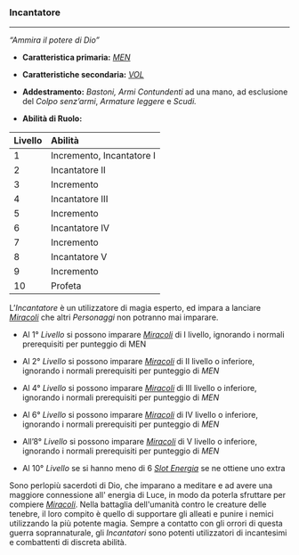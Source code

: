 ### Incantatore

---

*“Ammira il potere di Dio”*

* **Caratteristica primaria:** [*MEN*](../caratteristiche.md)

* **Caratteristiche secondaria:** [*VOL*](../caratteristiche.md)

* **Addestramento:** *Bastoni, Armi Contundenti* ad una mano, ad esclusione del *Colpo senz’armi*, *Armature leggere* e *Scudi.*

* **Abilità di Ruolo:**

| Livello | Abilità                   |
| :------ | :------------------------ |
| 1       | Incremento, Incantatore I |
| 2       | Incantatore II            |
| 3       | Incremento                |
| 4       | Incantatore III           |
| 5       | Incremento                |
| 6       | Incantatore IV            |
| 7       | Incremento                |
| 8       | Incantatore V             |
| 9       | Incremento                |
| 10      | Profeta                   |

L’*Incantatore* è un utilizzatore di magia esperto, ed impara a lanciare [*Miracoli*](..\..\magia\miracoli.md) che altri *Personaggi* non potranno mai imparare.

* Al 1° *Livello* si possono imparare [*Miracoli*](..\..\magia\miracoli.md) di I livello, ignorando i normali prerequisiti per punteggio di MEN

* Al 2° *Livello* si possono imparare [*Miracoli*](..\..\magia\miracoli.md) di II livello o inferiore, ignorando i normali prerequisiti per punteggio di *MEN*

* Al 4° *Livello* si possono imparare [*Miracoli*](..\..\magia\miracoli.md) di III livello o inferiore, ignorando i normali prerequisiti per punteggio di *MEN*

* Al 6° *Livello* si possono imparare [*Miracoli*](..\..\magia\miracoli.md) di IV livello o inferiore, ignorando i normali prerequisiti per punteggio di *MEN*

* All’8° *Livello* si possono imparare [*Miracoli*](..\..\magia\miracoli.md) di V livello o inferiore, ignorando i normali prerequisiti per punteggio di *MEN*

* Al 10° *Livello* se si hanno meno di 6 [*Slot Energia*](..\..\magia.md) se ne ottiene uno extra

Sono perlopiù sacerdoti di Dio, che imparano a meditare e ad avere una maggiore connessione all' energia di Luce, in modo da poterla sfruttare per compiere [*Miracoli*](..\..\magia\miracoli.md). Nella battaglia dell'umanità contro le creature delle tenebre, il loro compito è quello di supportare gli alleati e punire i nemici utilizzando la più potente magia. Sempre a contatto con gli orrori di questa guerra soprannaturale, gli *Incantatori* sono potenti utilizzatori di incantesimi e combattenti di discreta abilità.

